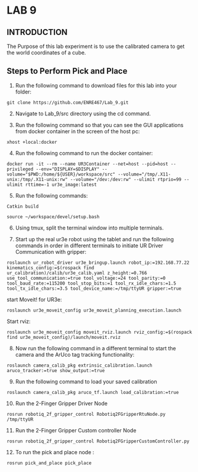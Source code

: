 
# LAB 9

## INTRODUCTION

The Purpose of this lab experiment is to use the calibrated camera to get the world coordinates of a cube.

## Steps to Perform Pick and Place

1. Run the following command to download files for this lab into your folder:

```console
git clone https://github.com/ENRE467/Lab_9.git
```

2. Navigate to Lab_9/src directory using the cd command.

3. Run the following command so that you can see the GUI applications from docker container in the screen of the host pc:  

```console
xhost +local:docker
```

4. Run the following command to run the docker container: 

```console
docker run -it --rm --name UR3Container --net=host --pid=host --privileged --env="DISPLAY=$DISPLAY" --volume="$PWD:/home/${USER}/workspace/src" --volume="/tmp/.X11-unix:/tmp/.X11-unix:rw" --volume="/dev:/dev:rw" --ulimit rtprio=99 --ulimit rttime=-1 ur3e_image:latest
```

5. Run the following commands:

```console
Catkin build
```

```console
source ~/workspace/devel/setup.bash
```

6. Using tmux, split the terminal window into multiple terminals.

7. Start up the real ur3e robot using the tablet and run the following commands in order in different terminals to initiate UR Driver Communication with gripper:

```console
roslaunch ur_robot_driver ur3e_bringup.launch robot_ip:=192.168.77.22 kinematics_config:=$(rospack find ur_calibration)/calib/ur3e_calib.yaml z_height:=0.766 use_tool_communication:=true tool_voltage:=24 tool_parity:=0 tool_baud_rate:=115200 tool_stop_bits:=1 tool_rx_idle_chars:=1.5 tool_tx_idle_chars:=3.5 tool_device_name:=/tmp/ttyUR gripper:=true
```
start Moveit! for UR3e:

```console
roslaunch ur3e_moveit_config ur3e_moveit_planning_execution.launch
```

Start rviz:

```console
roslaunch ur3e_moveit_config moveit_rviz.launch rviz_config:=$(rospack find ur3e_moveit_config)/launch/moveit.rviz
```

8. Now run the following command in a different terminal to start the camera and the ArUco tag tracking functionality:

```console
roslaunch camera_calib_pkg extrinsic_calibration.launch aruco_tracker:=true show_output:=true
```

9. Run the following command to load your saved calibration

```console
roslaunch camera_calib_pkg aruco_tf.launch load_calibration:=true 
```

10. Run the 2-Finger Gripper Driver Node

```console
rosrun robotiq_2f_gripper_control Robotiq2FGripperRtuNode.py /tmp/ttyUR
```

11. Run the 2-Finger Gripper Custom controller Node

```console
rosrun robotiq_2f_gripper_control Robotiq2FGripperCustomController.py
```

12. To run the pick and place node : 
```console
rosrun pick_and_place pick_place
```



